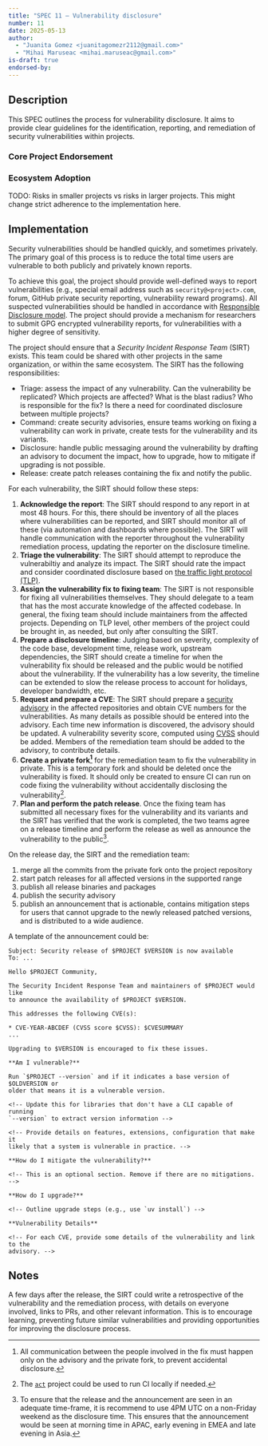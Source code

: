 ```yaml
---
title: "SPEC 11 — Vulnerability disclosure"
number: 11
date: 2025-05-13
author:
  - "Juanita Gomez <juanitagomezr2112@gmail.com>"
  - "Mihai Maruseac <mihai.maruseac@gmail.com>"
is-draft: true
endorsed-by:
---
```


## Description

This SPEC outlines the process for vulnerability disclosure. It aims to
provide clear guidelines for the identification, reporting, and remediation of
security vulnerabilities within projects.

### Core Project Endorsement

### Ecosystem Adoption

TODO: Risks in smaller projects vs risks in larger projects. This might change
strict adherence to the implementation here.

## Implementation

Security vulnerabilities should be handled quickly, and sometimes privately.
The primary goal of this process is to reduce the total time users are
vulnerable to both publicly and privately known reports.

To achieve this goal, the project should provide well-defined ways to report
vulnerabilities (e.g., special email address such as `security@<project>.com`,
forum, GitHub private security reporting, vulnerability reward programs). All
suspected vulnerabilities should be handled in accordance with
[Responsible Disclosure model](https://en.wikipedia.org/wiki/Coordinated_vulnerability_disclosure).
The project should provide a mechanism for researchers to submit GPG encrypted
vulnerability reports, for vulnerabilities with a higher degree of
sensitivity.

The project should ensure that a _Security Incident Response Team_ (SIRT) exists. This
team could be shared with other projects in the same organization, or within
the same ecosystem. The SIRT has the following responsibilities:

- Triage: assess the impact of any vulnerability. Can the vulnerability be
  replicated? Which projects are affected? What is the blast radius? Who is
  responsible for the fix? Is there a need for coordinated disclosure between
  multiple projects?
- Command: create security advisories, ensure teams working on fixing a
  vulnerability can work in private, create tests for the vulnerability and
  its variants.
- Disclosure: handle public messaging around the vulnerability by drafting an
  advisory to document the impact, how to upgrade, how to mitigate if upgrading
  is not possible.
- Release: create patch releases containing the fix and notify the public.

For each vulnerability, the SIRT should follow these steps:

1. **Acknowledge the report**: The SIRT should respond to any report in at most
   48 hours. For this, there should be inventory of all the places where
   vulnerabilities can be reported, and SIRT should monitor all of these (via
   automation and dashboards where possible). The SIRT will handle
   communication with the reporter throughout the vulnerability remediation
   process, updating the reporter on the disclosure timeline.
2. **Triage the vulnerability**: The SIRT should attempt to reproduce the
   vulnerabiltiy and analyze its impact. The SIRT should rate the impact and
   consider coordinated disclosure based on
   [the traffic light protocol (TLP)](https://www.cisa.gov/news-events/news/traffic-light-protocol-tlp-definitions-and-usage).
3. **Assign the vulnerability fix to fixing team**: The SIRT is not responsible
   for fixing all vulnerabilities themselves. They should delegate to a team
   that has the most accurate knowledge of the affected codebase. In general,
   the fixing team should include maintainers from the affected projects.
   Depending on TLP level, other members of the project could be brought in,
   as needed, but only after consulting the SIRT.
4. **Prepare a disclosure timeline**: Judging based on severity, complexity of
   the code base, development time, release work, upstream dependencies,
   the SIRT should create a timeline for when the vulnerability fix should be
   released and the public would be notified about the vulnerability. If the
   vulnerability has a low severity, the timeline can be extended to slow the
   release process to account for holidays, developer bandwidth, etc.
5. **Request and prepare a CVE**: The SIRT should prepare a
   [security advisory](https://docs.github.com/en/code-security/security-advisories)
   in the affected repositories and obtain CVE numbers for the
   vulnerabilities. As many details as possible should be entered into the
   advisory. Each time new information is discovered, the advisory should be
   updated. A vulnerability severity score, computed using
   [CVSS](https://www.first.org/cvss/) should be added. Members of the remediation
   team should be added to the advisory, to contribute details.
6. **Create a private fork[^1]** for the remediation team to fix the vulnerability
   in private. This is a temporary fork and should be deleted once the
   vulnerability is fixed. It should only be created to ensure CI can run on
   code fixing the vulnerability without accidentally disclosing the
   vulnerability[^2].
7. **Plan and perform the patch release**. Once the fixing team has submitted
   all necessary fixes for the vulnerability and its variants and the SIRT has
   verified that the work is completed, the two teams agree on a release
   timeline and perform the release as well as announce the vulnerability to
   the public[^3].

On the release day, the SIRT and the remediation team:

1. merge all the commits from the private fork onto the project repository
2. start patch releases for all affected versions in the supported range
3. publish all release binaries and packages
4. publish the security advisory
5. publish an announcement that is actionable, contains mitigation steps for
   users that cannot upgrade to the newly released patched versions, and is
   distributed to a wide audience.

A template of the announcement could be:

```
Subject: Security release of $PROJECT $VERSION is now available
To: ...

Hello $PROJECT Community,

The Security Incident Response Team and maintainers of $PROJECT would like
to announce the availability of $PROJECT $VERSION.

This addresses the following CVE(s):

* CVE-YEAR-ABCDEF (CVSS score $CVSS): $CVESUMMARY
...

Upgrading to $VERSION is encouraged to fix these issues.

**Am I vulnerable?**

Run `$PROJECT --version` and if it indicates a base version of $OLDVERSION or
older that means it is a vulnerable version.

<!-- Update this for libraries that don't have a CLI capable of running
`--version` to extract version information -->

<!-- Provide details on features, extensions, configuration that make it
likely that a system is vulnerable in practice. -->

**How do I mitigate the vulnerability?**

<!-- This is an optional section. Remove if there are no mitigations. -->

**How do I upgrade?**

<!-- Outline upgrade steps (e.g., use `uv install`) -->

**Vulnerability Details**

<!-- For each CVE, provide some details of the vulnerability and link to the
advisory. -->
```

## Notes

A few days after the release, the SIRT could write a retrospective of the
vulnerability and the remediation process, with details on everyone involved, links to
PRs, and other relevant information. This is to encourage learning, preventing
future similar vulnerabilities and providing opportunities for improving the
disclosure process.

[^1]: All communication between the people involved in the fix must happen only on the advisory and the private fork, to prevent accidental disclosure.

[^2]: The [`act`](https://github.com/nektos/act) project could be used to run CI locally if needed.

[^3]: To ensure that the release and the announcement are seen in an adequate time-frame, it is recommend to use 4PM UTC on a non-Friday weekend as the disclosure time. This ensures that the announcement would be seen at morning time in APAC, early evening in EMEA and late evening in Asia.
